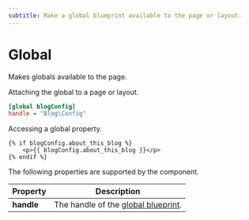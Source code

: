 ```yaml
---
subtitle: Make a global blueprint available to the page or layout.
---
```

# Global

Makes globals available to the page.

Attaching the global to a page or layout.

```ini
[global blogConfig]
handle = "Blog\Config"
```

Accessing a global property.

```twig
{% if blogConfig.about_this_blog %}
    <p>{{ blogConfig.about_this_blog }}</p>
{% endif %}
```

The following properties are supported by the component.

Property | Description
-------- | -------------
**handle** | The handle of the [global blueprint](../blueprints/global.md).
